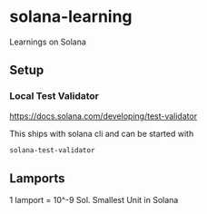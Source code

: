 # solana-learning
Learnings on Solana

## Setup

### Local Test Validator

https://docs.solana.com/developing/test-validator

This ships with solana cli and can be started with 

```bash
solana-test-validator
```

## Lamports

1 lamport = 10^-9 Sol. Smallest Unit in Solana
